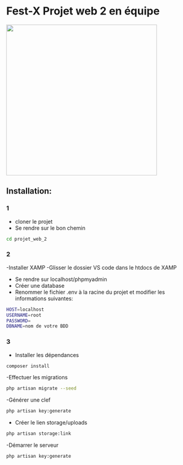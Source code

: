 # Fest-X Projet web 2 en équipe

<img src="/laravel/public/logos/centre_color_blanc.png?raw=true" style="width: 400px" alt="">

## Installation:

### 1

- cloner le projet 
- Se rendre sur le bon chemin

```bash
cd projet_web_2
```


### 2
-Installer XAMP
-Glisser le dossier VS code dans le htdocs de XAMP
- Se rendre sur localhost/phpmyadmin
- Créer une database
- Renommer le fichier .env à la racine du projet et modifier les informations suivantes:

```bash
HOST=localhost
USERNAME=root
PASSWORD=
DBNAME=nom de votre BDD
```

### 3

- Installer les dépendances

```bash
composer install
```

-Effectuer les migrations

```bash
php artisan migrate --seed
```

-Générer une clef

```bash
php artisan key:generate
```

- Créer le lien storage/uploads

```bash
php artisan storage:link
```

-Démarrer le serveur

```bash
php artisan key:generate
```



  
